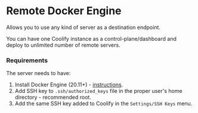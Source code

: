 # Remote Docker Engine
Allows you to use any kind of server as a destination endpoint.

You can have one Coolify instance as a control-plane/dashboard and deploy to unlimited number of remote servers.

### Requirements
The server needs to have:
1. Install Docker Engine (20.11+) - [instructions](https://docs.docker.com/engine/install/).
2. Add SSH key to `.ssh/authorized_keys` file in the proper user's home directory - recommended root.
3. Add the same SSH key added to Coolify in the `Settings/SSH Keys` menu.
